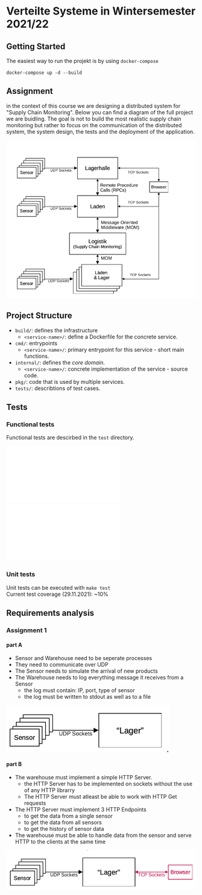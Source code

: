 # Verteilte Systeme in Wintersemester 2021/22

## Getting Started

The easiest way to run the projekt is by using `docker-compose`

```
docker-compose up -d --build
```

## Assignment

in the context of this course we are designing a distributed system for "Supply Chain Monitoring".
Below you can find a diagram of the full project we are buidling. The goal is not to build the most
realistic supply chain monitoring but rather to focus on the communication of the distributed system,
the system design, the tests and the deployment of the application.

![Architecture Diagramm](media/images/architecture.png)

## Project Structure


* `build/`: defines the infrastructure
  * `<service-name>/`: define a Dockerfile for the concrete service.
* `cmd/`: entrypoints
  * `<service-name>/`: primary entrypoint for this service - short main functions.
* `internal/`: defines the _core domain_.
  * `<service-name>/`: concrete implementation of the service - source code.
* `pkg/`: code that is used by multiple services.
* `tests/`: describtions of test cases.

## Tests

### Functional tests

Functional tests are descirbed in the `test` directory.  

![UDP Test](tests/sensor-udp-test.md)  
![HTTP Test](tests/http-tests.md)

### Unit tests

Unit tests can be executed with `make test`  
Current test coverage (29.11.2021): ~10%


## Requirements analysis

### Assignment 1

#### part A

* Sensor and Warehouse need to be seperate processes
* They need to communicate over UDP
* The Sensor needs to simulate the arrival of new products
* The Warehouse needs to log everything message it receives from a Sensor
    * the log must contain: IP, port, type of sensor
    * the log must be written to stdout as well as to a file

![Architecture Diagramm Part1](media/images/meeting1.png)

#### part B

* The warehouse must implement a simple HTTP Server.
    * the HTTP Server has to be implemented on sockets without the use of any HTTP librarry
    * The HTTP Server must atleast be able to work with HTTP Get requests
* The HTTP Server must implement 3 HTTP Endpoints
    * to get the data from a single sensor
    * to get the data from all sensors
    * to get the history of sensor data
* The warehouse must be able to handle data from the sensor and serve HTTP to the clients at the same time

![Architecture Diagramm Part2](media/images/meeting1b.png)
